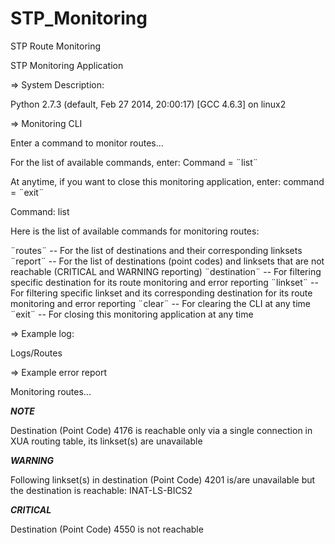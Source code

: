 # STP_Monitoring
STP Route Monitoring

STP Monitoring Application

=> System Description:

Python 2.7.3 (default, Feb 27 2014, 20:00:17) 
[GCC 4.6.3] on linux2


=> Monitoring CLI

Enter a command to monitor routes...

For the list of available commands, enter: Command = ¨list¨

At anytime, if you want to close this monitoring application, enter: command = ¨exit¨


Command: list


Here is the list of available commands for monitoring routes:

¨routes¨      -- For the list of destinations and their corresponding linksets
¨report¨      -- For the list of destinations (point codes) and linksets that are not reachable (CRITICAL and WARNING reporting)
¨destination¨ -- For filtering specific destination for its route monitoring and error reporting
¨linkset¨     -- For filtering specific linkset and its corresponding destination for its route monitoring and error reporting
¨clear¨       -- For clearing the  CLI at any time
¨exit¨        -- For closing this monitoring application at any time



=> Example log:

Logs/Routes


=> Example error report

Monitoring routes...


***NOTE***

Destination (Point Code)  4176  is reachable only via a single connection in XUA routing table, its linkset(s) are unavailable



***WARNING***

Following linkset(s) in destination (Point Code)  4201  is/are unavailable but the destination is reachable: 
INAT-LS-BICS2


***CRITICAL***

Destination (Point Code)  4550  is not reachable
